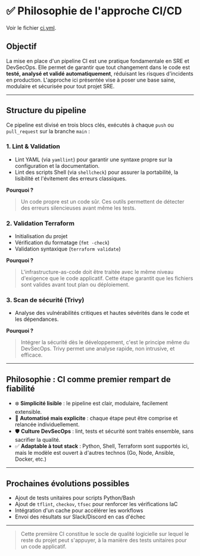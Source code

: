 # ✅ Philosophie de l'approche CI/CD

Voir le fichier [ci.yml](https://github.com/5136Siegfried/SRE-good-practices/blob/main/.github/workflows/ci.yml).


## Objectif

La mise en place d'un pipeline CI est une pratique fondamentale en SRE et DevSecOps. Elle permet de garantir que tout changement dans le code est **testé, analysé et validé automatiquement**, réduisant les risques d'incidents en production. L'approche ici présentée vise à poser une base saine, modulaire et sécurisée pour tout projet SRE.

---

## Structure du pipeline

Ce pipeline est divisé en trois blocs clés, exécutés à chaque `push` ou `pull_request` sur la branche `main` :

### 1. **Lint & Validation**
- Lint YAML (via `yamllint`) pour garantir une syntaxe propre sur la configuration et la documentation.
- Lint des scripts Shell (via `shellcheck`) pour assurer la portabilité, la lisibilité et l'évitement des erreurs classiques.

**Pourquoi ?**
> Un code propre est un code sûr. Ces outils permettent de détecter des erreurs silencieuses avant même les tests.

### 2. **Validation Terraform**
- Initialisation du projet
- Vérification du formatage (`fmt -check`)
- Validation syntaxique (`terraform validate`)

**Pourquoi ?**
> L'infrastructure-as-code doit être traitée avec le même niveau d'exigence que le code applicatif. Cette étape garantit que les fichiers sont valides avant tout plan ou déploiement.

### 3. **Scan de sécurité (Trivy)**
- Analyse des vulnérabilités critiques et hautes sévérités dans le code et les dépendances.

**Pourquoi ?**
> Intégrer la sécurité dès le développement, c'est le principe même du DevSecOps. Trivy permet une analyse rapide, non intrusive, et efficace.

---

## Philosophie : CI comme premier rempart de fiabilité

- ❄️ **Simplicité lisible** : le pipeline est clair, modulaire, facilement extensible.
- 🔌 **Automatisé mais explicite** : chaque étape peut être comprise et relancée individuellement.
- 🛡️ **Culture DevSecOps** : lint, tests et sécurité sont traités ensemble, sans sacrifier la qualité.
- ✅ **Adaptable à tout stack** : Python, Shell, Terraform sont supportés ici, mais le modèle est ouvert à d'autres technos (Go, Node, Ansible, Docker, etc.)

---

## Prochaines évolutions possibles

- Ajout de tests unitaires pour scripts Python/Bash
- Ajout de `tflint`, `checkov`, `tfsec` pour renforcer les vérifications IaC
- Intégration d'un cache pour accélérer les workflows
- Envoi des résultats sur Slack/Discord en cas d'échec

---

> Cette première CI constitue le socle de qualité logicielle sur lequel le reste du projet peut s'appuyer, à la manière des tests unitaires pour un code applicatif.